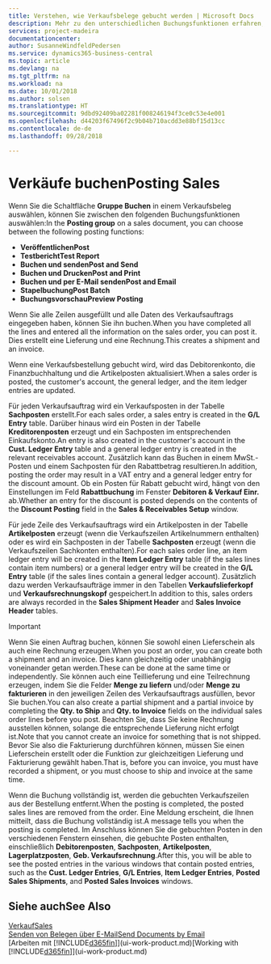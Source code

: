 ```yaml
---
title: Verstehen, wie Verkaufsbelege gebucht werden | Microsoft Docs
description: Mehr zu den unterschiedlichen Buchungsfunktionen erfahren, um Verkaufsbelege zu buchen.
services: project-madeira
documentationcenter: 
author: SusanneWindfeldPedersen
ms.service: dynamics365-business-central
ms.topic: article
ms.devlang: na
ms.tgt_pltfrm: na
ms.workload: na
ms.date: 10/01/2018
ms.author: solsen
ms.translationtype: HT
ms.sourcegitcommit: 9dbd92409ba02281f008246194f3ce0c53e4e001
ms.openlocfilehash: d44203f67496f2c9b04b710acdd3e88bf15d13cc
ms.contentlocale: de-de
ms.lasthandoff: 09/28/2018

---
```

# <a name="posting-sales"></a><span data-ttu-id="715a4-103">Verkäufe buchen</span><span class="sxs-lookup"><span data-stu-id="715a4-103">Posting Sales</span></span>
<span data-ttu-id="715a4-104">Wenn Sie die Schaltfläche **Gruppe Buchen** in einem Verkaufsbeleg auswählen, können Sie zwischen den folgenden Buchungsfunktionen auswählen:</span><span class="sxs-lookup"><span data-stu-id="715a4-104">In the **Posting group** on a sales document, you can choose between the following posting functions:</span></span>

* <span data-ttu-id="715a4-105">**Veröffentlichen**</span><span class="sxs-lookup"><span data-stu-id="715a4-105">**Post**</span></span>
* <span data-ttu-id="715a4-106">**Testbericht**</span><span class="sxs-lookup"><span data-stu-id="715a4-106">**Test Report**</span></span>
* <span data-ttu-id="715a4-107">**Buchen und senden**</span><span class="sxs-lookup"><span data-stu-id="715a4-107">**Post and Send**</span></span>
* <span data-ttu-id="715a4-108">**Buchen und Drucken**</span><span class="sxs-lookup"><span data-stu-id="715a4-108">**Post and Print**</span></span>
* <span data-ttu-id="715a4-109">**Buchen und per E-Mail senden**</span><span class="sxs-lookup"><span data-stu-id="715a4-109">**Post and Email**</span></span>
* <span data-ttu-id="715a4-110">**Stapelbuchung**</span><span class="sxs-lookup"><span data-stu-id="715a4-110">**Post Batch**</span></span>
* <span data-ttu-id="715a4-111">**Buchungsvorschau**</span><span class="sxs-lookup"><span data-stu-id="715a4-111">**Preview Posting**</span></span>

<span data-ttu-id="715a4-112">Wenn Sie alle Zeilen ausgefüllt und alle Daten des Verkaufsauftrags eingegeben haben, können Sie ihn buchen.</span><span class="sxs-lookup"><span data-stu-id="715a4-112">When you have completed all the lines and entered all the information on the sales order, you can post it.</span></span> <span data-ttu-id="715a4-113">Dies erstellt eine Lieferung und eine Rechnung.</span><span class="sxs-lookup"><span data-stu-id="715a4-113">This creates a shipment and an invoice.</span></span>

<span data-ttu-id="715a4-114">Wenn eine Verkaufsbestellung gebucht wird, wird das Debitorenkonto, die Finanzbuchhaltung und die Artikelposten aktualisiert.</span><span class="sxs-lookup"><span data-stu-id="715a4-114">When a sales order is posted, the customer's account, the general ledger, and the item ledger entries are updated.</span></span>

<span data-ttu-id="715a4-115">Für jeden Verkaufsauftrag wird ein Verkaufsposten in der Tabelle **Sachposten** erstellt.</span><span class="sxs-lookup"><span data-stu-id="715a4-115">For each sales order, a sales entry is created in the **G/L Entry** table.</span></span> <span data-ttu-id="715a4-116">Darüber hinaus wird ein Posten in der Tabelle **Kreditorenposten** erzeugt und ein Sachposten im entsprechenden Einkaufskonto.</span><span class="sxs-lookup"><span data-stu-id="715a4-116">An entry is also created in the customer's account in the **Cust. Ledger Entry** table and a general ledger entry is created in the relevant receivables account.</span></span> <span data-ttu-id="715a4-117">Zusätzlich kann das Buchen in einem MwSt.-Posten und einem Sachposten für den Rabattbetrag resultieren.</span><span class="sxs-lookup"><span data-stu-id="715a4-117">In addition, posting the order may result in a VAT entry and a general ledger entry for the discount amount.</span></span> <span data-ttu-id="715a4-118">Ob ein Posten für Rabatt gebucht wird, hängt von den Einstellungen im Feld **Rabattbuchung** im Fenster **Debitoren & Verkauf Einr.** ab.</span><span class="sxs-lookup"><span data-stu-id="715a4-118">Whether an entry for the discount is posted depends on the contents of the **Discount Posting** field in the **Sales & Receivables Setup** window.</span></span>

<span data-ttu-id="715a4-119">Für jede Zeile des Verkaufsauftrags wird ein Artikelposten in der Tabelle **Artikelposten** erzeugt (wenn die Verkaufszeilen Artikelnummern enthalten) oder es wird ein Sachposten in der Tabelle **Sachposten** erzeugt (wenn die Verkaufszeilen Sachkonten enthalten).</span><span class="sxs-lookup"><span data-stu-id="715a4-119">For each sales order line, an item ledger entry will be created in the **Item Ledger Entry** table (if the sales lines contain item numbers) or a general ledger entry will be created in the **G/L Entry** table (if the sales lines contain a general ledger account).</span></span> <span data-ttu-id="715a4-120">Zusätzlich dazu werden Verkaufsaufträge immer in den Tabellen **Verkaufslieferkopf** und **Verkaufsrechnungskopf** gespeichert.</span><span class="sxs-lookup"><span data-stu-id="715a4-120">In addition to this, sales orders are always recorded in the **Sales Shipment Header** and **Sales Invoice Header** tables.</span></span>

> [!IMPORTANT]  
>   <span data-ttu-id="715a4-121">Wenn Sie einen Auftrag buchen, können Sie sowohl einen Lieferschein als auch eine Rechnung erzeugen.</span><span class="sxs-lookup"><span data-stu-id="715a4-121">When you post an order, you can create both a shipment and an invoice.</span></span> <span data-ttu-id="715a4-122">Dies kann gleichzeitig oder unabhängig voneinander getan werden.</span><span class="sxs-lookup"><span data-stu-id="715a4-122">These can be done at the same time or independently.</span></span> <span data-ttu-id="715a4-123">Sie können auch eine Teillieferung und eine Teilrechnung erzeugen, indem Sie die Felder **Menge zu liefern** und/oder **Menge zu fakturieren** in den jeweiligen Zeilen des Verkaufsauftrags ausfüllen, bevor Sie buchen.</span><span class="sxs-lookup"><span data-stu-id="715a4-123">You can also create a partial shipment and a partial invoice by completing the **Qty. to Ship** and **Qty. to Invoice** fields on the individual sales order lines before you post.</span></span> <span data-ttu-id="715a4-124">Beachten Sie, dass Sie keine Rechnung ausstellen können, solange die entsprechende Lieferung nicht erfolgt ist.</span><span class="sxs-lookup"><span data-stu-id="715a4-124">Note that you cannot create an invoice for something that is not shipped.</span></span> <span data-ttu-id="715a4-125">Bevor Sie also die Fakturierung durchführen können, müssen Sie einen Lieferschein erstellt oder die Funktion zur gleichzeitigen Lieferung und Fakturierung gewählt haben.</span><span class="sxs-lookup"><span data-stu-id="715a4-125">That is, before you can invoice, you must have recorded a shipment, or you must choose to ship and invoice at the same time.</span></span>

<span data-ttu-id="715a4-126">Wenn die Buchung vollständig ist, werden die gebuchten Verkaufszeilen aus der Bestellung entfernt.</span><span class="sxs-lookup"><span data-stu-id="715a4-126">When the posting is completed, the posted sales lines are removed from the order.</span></span> <span data-ttu-id="715a4-127">Eine Meldung erscheint, die Ihnen mitteilt, dass die Buchung vollständig ist.</span><span class="sxs-lookup"><span data-stu-id="715a4-127">A message tells you when the posting is completed.</span></span> <span data-ttu-id="715a4-128">Im Anschluss können Sie die gebuchten Posten in den verschiedenen Fenstern einsehen, die gebuchte Posten enthalten, einschließlich **Debitorenposten**, **Sachposten**, **Artikelposten**, **Lagerplatzposten**, **Geb. Verkaufsrechnung**.</span><span class="sxs-lookup"><span data-stu-id="715a4-128">After this, you will be able to see the posted entries in the various windows that contain posted entries, such as the **Cust. Ledger Entries**, **G/L Entries**, **Item Ledger Entries**, **Posted Sales Shipments**, and **Posted Sales Invoices** windows.</span></span>

## <a name="see-also"></a><span data-ttu-id="715a4-129">Siehe auch</span><span class="sxs-lookup"><span data-stu-id="715a4-129">See Also</span></span>
[<span data-ttu-id="715a4-130">Verkauf</span><span class="sxs-lookup"><span data-stu-id="715a4-130">Sales</span></span>](sales-manage-sales.md)  
[<span data-ttu-id="715a4-131">Senden von Belegen über E-Mail</span><span class="sxs-lookup"><span data-stu-id="715a4-131">Send Documents by Email</span></span>](ui-how-send-documents-email.md)  
<span data-ttu-id="715a4-132">[Arbeiten mit [!INCLUDE[d365fin](includes/d365fin_md.md)]](ui-work-product.md)</span><span class="sxs-lookup"><span data-stu-id="715a4-132">[Working with [!INCLUDE[d365fin](includes/d365fin_md.md)]](ui-work-product.md)</span></span>


